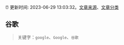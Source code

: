 :alarm_clock: 更新时间: 2023-06-29 13:03:32。[文章来源](/README.md)、[文章分类](/TAGS.md)

## 谷歌


> 关键字：`google`、`Google`、`谷歌`



